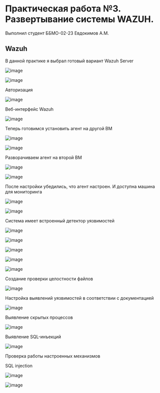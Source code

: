 # Практическая работа №3. Развертывание системы WAZUH.

Выполнил студент ББМО-02-23 Евдокимов А.М.

## Wazuh

В данной практике я выбрал готовый вариант Wazuh Server
 
![image](https://github.com/user-attachments/assets/3daefb69-1ec1-44b8-8704-6500a38cbad8)

![image](https://github.com/user-attachments/assets/5f6ed439-7319-4061-9214-fc420453e19e)

Авторизация

![image](https://github.com/user-attachments/assets/325fe073-4ca9-4452-9349-3ecd01477f0c)

Веб-интерфейс Wazuh
 
![image](https://github.com/user-attachments/assets/cd012c9d-79b6-4d82-81d9-172113d9aad6)

Теперь готовимся установить агент на другой ВМ
 
![image](https://github.com/user-attachments/assets/ca7154ee-7bef-4551-a6bf-d55594e3d6ca)

![image](https://github.com/user-attachments/assets/1b337b5e-a4d7-4ca3-bcac-c91f16e87617)

Разворачиваем агент на второй ВМ
 
![image](https://github.com/user-attachments/assets/df3e451c-5c05-4e61-8845-a0cdf8093fe5)

![image](https://github.com/user-attachments/assets/3e3f8bb6-ad4e-4ada-8965-8bb50ce76f5f)

После настройки убедились, что агент настроен. И доступна машина для мониторинга

![image](https://github.com/user-attachments/assets/56ebf504-1643-40ae-a571-23b5795659a8)

![image](https://github.com/user-attachments/assets/4a5d31cb-83d8-45c8-8a31-102a815734b4)

Система имеет встроенный детектор уязвимостей
 
![image](https://github.com/user-attachments/assets/452e9402-b498-4609-afce-367e2f4b69b6)

![image](https://github.com/user-attachments/assets/a37a5879-da79-45b0-a6d4-c5b831eb0233)

![image](https://github.com/user-attachments/assets/4faed26d-13a6-4d35-b38a-9c614055a8ee)

![image](https://github.com/user-attachments/assets/4ff65f6b-d39c-469d-bd55-71dae9f4e2b6)

![image](https://github.com/user-attachments/assets/abc29f32-caf7-4982-8206-7d02a4f08b44)

Создание проверки целостности файлов

![image](https://github.com/user-attachments/assets/90b70095-d2a0-4790-88bb-787f2569644f)

Настройка выявлений уязвимостей в соответствии с документацией

![image](https://github.com/user-attachments/assets/a32773c1-11a5-4c8d-b44e-34f15facc598)

Выявление скрытых процессов
 
![image](https://github.com/user-attachments/assets/89010f3e-b3e4-40e9-916c-a70de7ef5338)

Выявление SQL-инъекций

![image](https://github.com/user-attachments/assets/12ff680e-ab27-4cde-b5e4-dc6b588284f2)

Проверка работы настроенных механизмов

SQL injection

![image](https://github.com/user-attachments/assets/e862035c-141b-49c0-9059-3c8773da3ca1)

![image](https://github.com/user-attachments/assets/9854d3bf-fc6b-4319-b620-1017033baa38)


 


